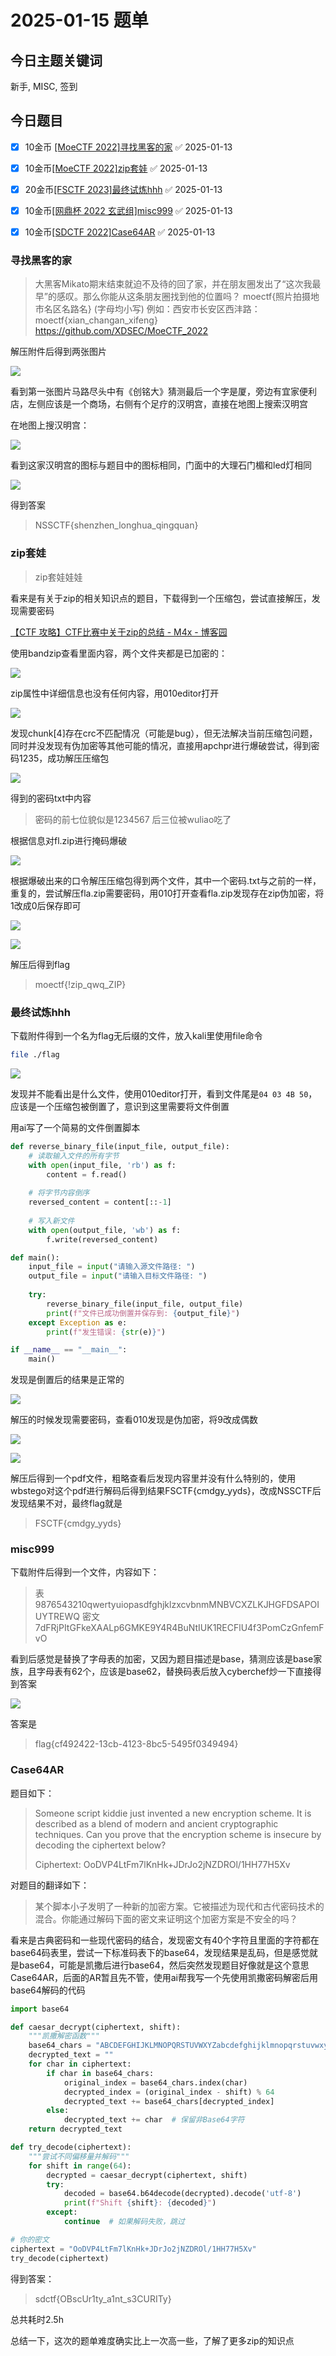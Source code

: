 # 2025-01-15 题单

## 今日主题关键词

新手, MISC, 签到

## 今日题目

- [x] 10金币 [[MoeCTF 2022]寻找黑客的家](https://www.nssctf.cn/problem/3314) ✅ 2025-01-13
- [x] 10金币[[MoeCTF 2022]zip套娃](https://www.nssctf.cn/problem/3313) ✅ 2025-01-13
- [x] 20金币[[FSCTF 2023]最终试炼hhh](https://www.nssctf.cn/problem/4601) ✅ 2025-01-13
- [x] 10金币[[网鼎杯 2022 玄武组]misc999](https://www.nssctf.cn/problem/2572) ✅ 2025-01-13
- [x] 10金币[[SDCTF 2022]Case64AR](https://www.nssctf.cn/problem/2378) ✅ 2025-01-13


### 寻找黑客的家

>大黑客Mikato期末结束就迫不及待的回了家，并在朋友圈发出了“这次我最早”的感叹。那么你能从这条朋友圈找到他的位置吗？
>moectf{照片拍摄地市名区名路名} (字母均小写)
>例如：西安市长安区西沣路：moectf{xian_changan_xifeng}
>https://github.com/XDSEC/MoeCTF_2022

解压附件后得到两张图片

![](./imgs/附件1.png)


看到第一张图片马路尽头中有《创铭大》猜测最后一个字是厦，旁边有宜家便利店，左侧应该是一个商场，右侧有个足疗的汉明宫，直接在地图上搜索汉明宫

在地图上搜汉明宫：

![](./imgs/20250115集训wp_hanminggong.png)

看到这家汉明宫的图标与题目中的图标相同，门面中的大理石门楣和led灯相同

![](./imgs/20250115集训wp_shangjia.png)

得到答案

>NSSCTF{shenzhen_longhua_qingquan}

### zip套娃

>zip套娃娃娃

看来是有关于zip的相关知识点的题目，下载得到一个压缩包，尝试直接解压，发现需要密码

[【CTF 攻略】CTF比赛中关于zip的总结 - M4x - 博客园](https://www.cnblogs.com/WangAoBo/p/6944477.html)

使用bandzip查看里面内容，两个文件夹都是已加密的：

![](./imgs/20250115集训wp_1zip.png)

zip属性中详细信息也没有任何内容，用010editor打开

![](./imgs/20250115集训wp_crc.png)

发现chunk[4]存在crc不匹配情况（可能是bug），但无法解决当前压缩包问题，同时并没发现有伪加密等其他可能的情况，直接用apchpr进行爆破尝试，得到密码1235，成功解压压缩包

![](./imgs/20250115集训wp_burp1.png)

得到的密码txt中内容

>密码的前七位貌似是1234567
>后三位被wuliao吃了

根据信息对fl.zip进行掩码爆破

![](./imgs/20250115集训wp_mask_burp_result.png)

根据爆破出来的口令解压压缩包得到两个文件，其中一个密码.txt与之前的一样，重复的，尝试解压fla.zip需要密码，用010打开查看fla.zip发现存在zip伪加密，将1改成0后保存即可

![](./imgs/20250115集训wp_fake.png)

![](./imgs/20250115集训wp_real.png)

解压后得到flag

>moectf{!zip_qwq_ZIP}

### 最终试炼hhh

下载附件得到一个名为flag无后缀的文件，放入kali里使用file命令

```bash
file ./flag
```

![](./imgs/20250115集训wp_file.png)

发现并不能看出是什么文件，使用010editor打开，看到文件尾是`04 03 4B 50`，应该是一个压缩包被倒置了，意识到这里需要将文件倒置

用ai写了一个简易的文件倒置脚本

```python
def reverse_binary_file(input_file, output_file):
    # 读取输入文件的所有字节
    with open(input_file, 'rb') as f:
        content = f.read()
    
    # 将字节内容倒序
    reversed_content = content[::-1]
    
    # 写入新文件
    with open(output_file, 'wb') as f:
        f.write(reversed_content)

def main():
    input_file = input("请输入源文件路径: ")
    output_file = input("请输入目标文件路径: ")
    
    try:
        reverse_binary_file(input_file, output_file)
        print(f"文件已成功倒置并保存到: {output_file}")
    except Exception as e:
        print(f"发生错误: {str(e)}")

if __name__ == "__main__":
    main()
```

发现是倒置后的结果是正常的

![](./imgs/20250115集训wp_zip.png)

解压的时候发现需要密码，查看010发现是伪加密，将9改成偶数

![](./imgs/20250115集训wp_fake-1.png)

![](./imgs/20250115集训wp_real-1.png)

解压后得到一个pdf文件，粗略查看后发现内容里并没有什么特别的，使用wbstego对这个pdf进行解码后得到结果FSCTF{cmdgy_yyds}，改成NSSCTF后发现结果不对，最终flag就是

>FSCTF{cmdgy_yyds}

### misc999

下载附件后得到一个文件，内容如下：

>表 9876543210qwertyuiopasdfghjklzxcvbnmMNBVCXZLKJHGFDSAPOIUYTREWQ
>密文 7dFRjPItGFkeXAALp6GMKE9Y4R4BuNtIUK1RECFlU4f3PomCzGnfemFvO

看到后感觉是替换了字母表的加密，又因为题目描述是base，猜测应该是base家族，且字母表有62个，应该是base62，替换码表后放入cyberchef炒一下直接得到答案

![](./imgs/20250115集训wp_base62.png)

答案是

>flag{cf492422-13cb-4123-8bc5-5495f0349494}

### Case64AR

题目如下：

>Someone script kiddie just invented a new encryption scheme. It is described as a blend of modern and ancient cryptographic techniques. Can you prove that the encryption scheme is insecure by decoding the ciphertext below?
>
>Ciphertext: OoDVP4LtFm7lKnHk+JDrJo2jNZDROl/1HH77H5Xv

对题目的翻译如下：

>某个脚本小子发明了一种新的加密方案。它被描述为现代和古代密码技术的混合。你能通过解码下面的密文来证明这个加密方案是不安全的吗？

看来是古典密码和一些现代密码的结合，发现密文有40个字符且里面的字符都在base64码表里，尝试一下标准码表下的base64，发现结果是乱码，但是感觉就是base64，可能是凯撒后进行base64，然后突然发现题目好像就是这个意思Case64AR，后面的AR暂且先不管，使用ai帮我写一个先使用凯撒密码解密后用base64解码的代码

```python
import base64

def caesar_decrypt(ciphertext, shift):
    """凯撒解密函数"""
    base64_chars = "ABCDEFGHIJKLMNOPQRSTUVWXYZabcdefghijklmnopqrstuvwxyz0123456789+/"
    decrypted_text = ""
    for char in ciphertext:
        if char in base64_chars:
            original_index = base64_chars.index(char)
            decrypted_index = (original_index - shift) % 64
            decrypted_text += base64_chars[decrypted_index]
        else:
            decrypted_text += char  # 保留非Base64字符
    return decrypted_text

def try_decode(ciphertext):
    """尝试不同偏移量并解码"""
    for shift in range(64):
        decrypted = caesar_decrypt(ciphertext, shift)
        try:
            decoded = base64.b64decode(decrypted).decode('utf-8')
            print(f"Shift {shift}: {decoded}")
        except:
            continue  # 如果解码失败，跳过

# 你的密文
ciphertext = "OoDVP4LtFm7lKnHk+JDrJo2jNZDROl/1HH77H5Xv"
try_decode(ciphertext)
```

得到答案：

>sdctf{OBscUr1ty_a1nt_s3CURITy}

总共耗时2.5h

总结一下，这次的题单难度确实比上一次高一些，了解了更多zip的知识点